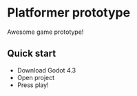 # Platformer prototype

Awesome game prototype!

## Quick start

- Download Godot 4.3
- Open project
- Press play!
